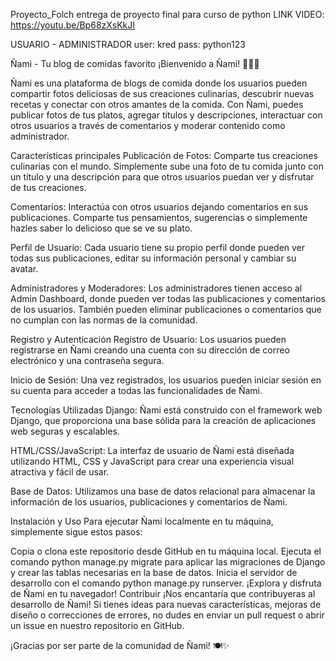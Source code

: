 Proyecto_Folch
entrega de proyecto final para curso de python LINK VIDEO: https://youtu.be/Bp68zXsKkJI

USUARIO - ADMINISTRADOR user: kred pass: python123

Ñami - Tu blog de comidas favorito ¡Bienvenido a Ñami! 🍲🍰🍕

Ñami es una plataforma de blogs de comida donde los usuarios pueden compartir fotos deliciosas de sus creaciones culinarias, descubrir nuevas recetas y conectar con otros amantes de la comida. Con Ñami, puedes publicar fotos de tus platos, agregar títulos y descripciones, interactuar con otros usuarios a través de comentarios y moderar contenido como administrador.

Características principales Publicación de Fotos: Comparte tus creaciones culinarias con el mundo. Simplemente sube una foto de tu comida junto con un título y una descripción para que otros usuarios puedan ver y disfrutar de tus creaciones.

Comentarios: Interactúa con otros usuarios dejando comentarios en sus publicaciones. Comparte tus pensamientos, sugerencias o simplemente hazles saber lo delicioso que se ve su plato.

Perfil de Usuario: Cada usuario tiene su propio perfil donde pueden ver todas sus publicaciones, editar su información personal y cambiar su avatar.

Administradores y Moderadores: Los administradores tienen acceso al Admin Dashboard, donde pueden ver todas las publicaciones y comentarios de los usuarios. También pueden eliminar publicaciones o comentarios que no cumplan con las normas de la comunidad.

Registro y Autenticación Registro de Usuario: Los usuarios pueden registrarse en Ñami creando una cuenta con su dirección de correo electrónico y una contraseña segura.

Inicio de Sesión: Una vez registrados, los usuarios pueden iniciar sesión en su cuenta para acceder a todas las funcionalidades de Ñami.

Tecnologías Utilizadas Django: Ñami está construido con el framework web Django, que proporciona una base sólida para la creación de aplicaciones web seguras y escalables.

HTML/CSS/JavaScript: La interfaz de usuario de Ñami está diseñada utilizando HTML, CSS y JavaScript para crear una experiencia visual atractiva y fácil de usar.

Base de Datos: Utilizamos una base de datos relacional para almacenar la información de los usuarios, publicaciones y comentarios de Ñami.

Instalación y Uso Para ejecutar Ñami localmente en tu máquina, simplemente sigue estos pasos:

Copia o clona este repositorio desde GitHub en tu máquina local. Ejecuta el comando python manage.py migrate para aplicar las migraciones de Django y crear las tablas necesarias en la base de datos. Inicia el servidor de desarrollo con el comando python manage.py runserver. ¡Explora y disfruta de Ñami en tu navegador! Contribuir ¡Nos encantaría que contribuyeras al desarrollo de Ñami! Si tienes ideas para nuevas características, mejoras de diseño o correcciones de errores, no dudes en enviar un pull request o abrir un issue en nuestro repositorio en GitHub.

¡Gracias por ser parte de la comunidad de Ñami! 🍽️✨
